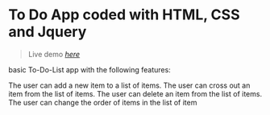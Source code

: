 # To Do App coded with HTML, CSS and Jquery

> Live demo [_here_](https://senorindependiente.github.io/to-do-list-app)

basic To-Do-List app with the following features:

The user can add a new item to a list of items.
The user can cross out an item from the list of items.
The user can delete an item from the list of items.
The user can change the order of items in the list of item
